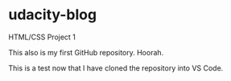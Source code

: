 # udacity-blog
HTML/CSS Project 1

This also is my first GitHub repository. Hoorah. 

This is a test now that I have cloned the repository into VS Code. 
